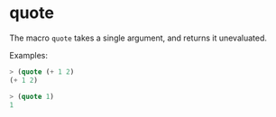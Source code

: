 # quote

The macro `quote` takes a single argument, and returns it unevaluated.

Examples:

```lisp
> (quote (+ 1 2)
(+ 1 2)

> (quote 1)
1
```
